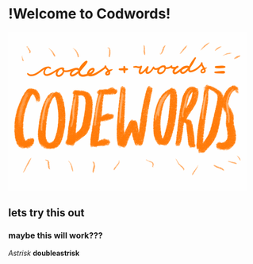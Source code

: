 # !Welcome to Codwords!

<img src="codewordsgif.GIF">

## lets try this out
### maybe this will work???

*Astrisk*
**doubleastrisk**


